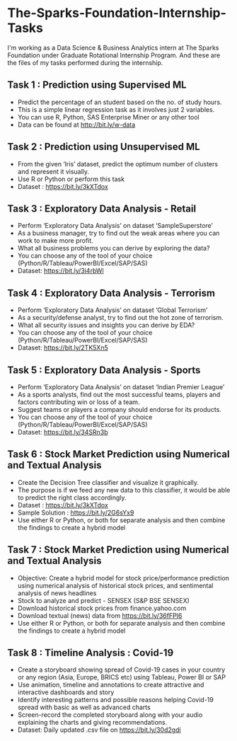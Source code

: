 # The-Sparks-Foundation-Internship-Tasks

I'm working as a Data Science & Business Analytics intern at The Sparks Foundation under Graduate Rotational Internship Program. And these are the files of my tasks performed during the internship.

## **Task 1 : Prediction using Supervised ML**

- Predict the percentage of an student based on the no. of study hours.
- This is a simple linear regression task as it involves just 2 variables.
- You can use R, Python, SAS Enterprise Miner or any other tool
- Data can be found at http://bit.ly/w-data

## **Task 2 : Prediction using Unsupervised ML**

- From the given ‘Iris’ dataset, predict the optimum number of clusters and represent it visually.
- Use R or Python or perform this task
- Dataset : https://bit.ly/3kXTdox

## **Task 3 : Exploratory Data Analysis - Retail**

- Perform ‘Exploratory Data Analysis’ on dataset ‘SampleSuperstore’
- As a business manager, try to find out the weak areas where you can work to make more profit.
- What all business problems you can derive by exploring the data?
- You can choose any of the tool of your choice (Python/R/Tableau/PowerBI/Excel/SAP/SAS)
- Dataset: https://bit.ly/3i4rbWl

## **Task 4 : Exploratory Data Analysis - Terrorism**

- Perform ‘Exploratory Data Analysis’ on dataset ‘Global Terrorism’
- As a security/defense analyst, try to find out the hot zone of terrorism.
- What all security issues and insights you can derive by EDA?
- You can choose any of the tool of your choice (Python/R/Tableau/PowerBI/Excel/SAP/SAS)
- Dataset: https://bit.ly/2TK5Xn5

## **Task 5 : Exploratory Data Analysis - Sports**

- Perform ‘Exploratory Data Analysis’ on dataset ‘Indian Premier League’
- As a sports analysts, find out the most successful teams, players and factors contributing win or loss of a team.
- Suggest teams or players a company should endorse for its products.
- You can choose any of the tool of your choice (Python/R/Tableau/PowerBI/Excel/SAP/SAS)
- Dataset: https://bit.ly/34SRn3b

## **Task 6 : Stock Market Prediction using Numerical and Textual Analysis**

- Create the Decision Tree classifier and visualize it graphically.
- The purpose is if we feed any new data to this classifier, it would be able to predict the right class accordingly.
- Dataset : https://bit.ly/3kXTdox
- Sample Solution : https://bit.ly/2G6sYx9
- Use either R or Python, or both for separate analysis and then combine the findings to create a hybrid model

## **Task 7 : Stock Market Prediction using Numerical and Textual Analysis**

- Objective: Create a hybrid model for stock price/performance prediction using numerical analysis of historical stock prices, and sentimental analysis of news headlines
- Stock to analyze and predict - SENSEX (S&P BSE SENSEX)
- Download historical stock prices from finance.yahoo.com
- Download textual (news) data from https://bit.ly/36fFPI6
- Use either R or Python, or both for separate analysis and then combine the findings to create a hybrid model

## **Task 8 : Timeline Analysis : Covid-19**

- Create a storyboard showing spread of Covid-19 cases in your country or any region (Asia, Europe, BRICS etc) using Tableau, Power BI or SAP
- Use animation, timeline and annotations to create attractive and interactive dashboards and story
- Identify interesting patterns and possible reasons helping Covid-19 spread with basic as well as advanced charts
- Screen-record the completed storyboard along with your audio explaining the charts and giving recommendations.
- Dataset: Daily updated .csv file on https://bit.ly/30d2gdi








